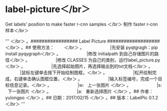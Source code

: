 # label-picture＜/br＞
Get labels' position to make faster r-cnn samples ＜/br＞
制作 faster r-cnn 样本＜/br＞

''' ＜/br＞
。################# Label Picture ###################＜/br＞
。## 使用方法：        ＜/br＞
。                     |先安装 pyqtgragh：pip install pyqygraph＜/br＞
。                     |修改 initialpath 到自己存储图片的路径＜/br＞
。                     |修改 CLASSES 为自己的类别，运行label_picture.py＜/br＞
。                     |先选择起始图片，再选择输出到的txt文档＜/br＞
。                     |鼠标左键单击按下开始绘制图框，＜/br＞
。                     |松开绘制完成，右键单击确认图框位置，＜/br＞
。                     |输入标签编号，完成一个目标信息记录。＜/br＞
。                     |w:   上一张图片 ＜/br＞
。                     |s:   下一张图片 ＜/br＞
。                     |a:   重新选择图片 ＜/br＞
。## 作者：yulongpo ＜/br＞
。## 日期：2017/02/15 ＜/br＞
。## 版本：LabelPic 0.1.2 ＜/br＞
'''
